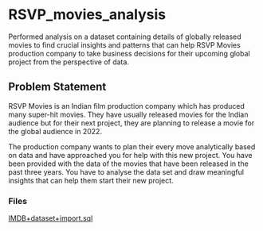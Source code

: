 # RSVP_movies_analysis
Performed analysis on a dataset containing details of globally released movies to find crucial insights and patterns that can help RSVP Movies production company to take business decisions for their upcoming global project from the perspective of data.
<br>

## Problem Statement
RSVP Movies is an Indian film production company which has produced many super-hit movies. They have usually released movies for the Indian audience but for their next project, they are planning to release a movie for the global audience in 2022.

The production company wants to plan their every move analytically based on data and have approached you for help with this new project. You have been provided with the data of the movies that have been released in the past three years. You have to analyse the data set and draw meaningful insights that can help them start their new project. 

### Files
[IMDB+dataset+import.sql]("https://github.com/ameya-shukla/RSVP_movies_analysis/blob/main/IMDB%2Bdataset%2Bimport.sql") 
